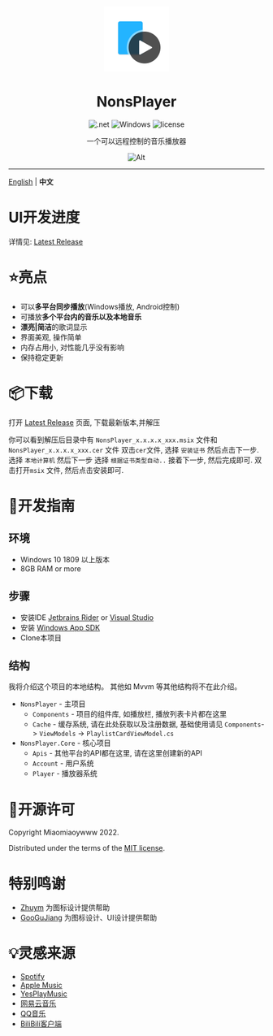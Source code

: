 <div align="center">
<!--![Alt](exp.png "exp")-->

<img src="NonsPlayer-Icon.png" alt="图标" Height="128" Width="128">

# NonsPlayer

![.net](https://img.shields.io/badge/C%23-.net6.0-orange)
![Windows](https://img.shields.io/badge/Windows-10%2B-orange)
![license](https://img.shields.io/github/license/Miaoywww/NeteaseCloudMusicControl)

一个可以远程控制的音乐播放器

![Alt](https://repobeats.axiom.co/api/embed/f1a32f5de680e028fc13fd13f986a538742f5f17.svg "Repobeats analytics image")

***

</div>

[English](https://github.com/Miaoyww/NonsPlayer/blob/master/README.md) | **中文**

# UI开发进度

详情见: [Latest Release](https://github.com/Miaoyww/NonsPlayer/releases/latest)

# ⭐亮点

- 可以**多平台同步播放**(Windows播放, Android控制)
- 可播放**多个平台内的音乐以及本地音乐**
- **漂亮|简洁**的歌词显示
- 界面美观, 操作简单
- 内存占用小, 对性能几乎没有影响
- 保持稳定更新

# 📦️下载

打开 [Latest Release](https://github.com/Miaoywww/NeteaseCloudMusicControl/releases) 页面, 下载最新版本,并解压

你可以看到解压后目录中有 `NonsPlayer_x.x.x.x_xxx.msix` 文件和 `NonsPlayer_x.x.x.x_xxx.cer` 文件
双击`cer`文件, 选择 `安装证书` 然后点击下一步.选择 `本地计算机` 然后下一步
选择 `根据证书类型自动..` 接着下一步, 然后完成即可.
双击打开`msix` 文件, 然后点击安装即可.

# 🧭开发指南

## 环境

+ Windows 10 1809 以上版本
+ 8GB RAM or more

## 步骤

+ 安装IDE [Jetbrains Rider](https://www.jetbrains.com/rider/)
  or [Visual Studio](https://visualstudio.microsoft.com/)
+ 安装 [Windows App SDK](https://learn.microsoft.com/en-us/windows/apps/windows-app-sdk/)
+ Clone本项目

## 结构

我将介绍这个项目的本地结构。
其他如 Mvvm 等其他结构将不在此介绍。

+ `NonsPlayer` - 主项目
    - `Components` - 项目的组件库, 如播放栏, 播放列表卡片都在这里
    - `Cache` - 缓存系统, 请在此处获取以及注册数据, 基础使用请见
      `Components`-> `ViewModels` -> `PlaylistCardViewModel.cs`
+ `NonsPlayer.Core` - 核心项目
    - `Apis` - 其他平台的API都在这里, 请在这里创建新的API
    - `Account` - 用户系统
    - `Player` - 播放器系统

# 📜开源许可

Copyright Miaomiaoywww 2022.

Distributed under the terms of
the [MIT license](https://github.com/Miaoywww/NeteaseCloudMusicControl/blob/master/LICENSE.txt).

# 特别鸣谢

- [Zhuym](https://github.com/Zhuym07) 为图标设计提供帮助
- [GooGuJiang](https://github.com/GooGuJiang) 为图标设计、UI设计提供帮助

# 💡灵感来源

- [Spotify](https://www.spotify.com/)
- [Apple Music](https://music.apple.com)
- [YesPlayMusic](https://github.com/qier222/YesPlayMusic)
- [网易云音乐](https://music.163.com/)
- [QQ音乐](https://y.qq.com/)
- [BiliBili客户端](https://app.bilibili.com/)
